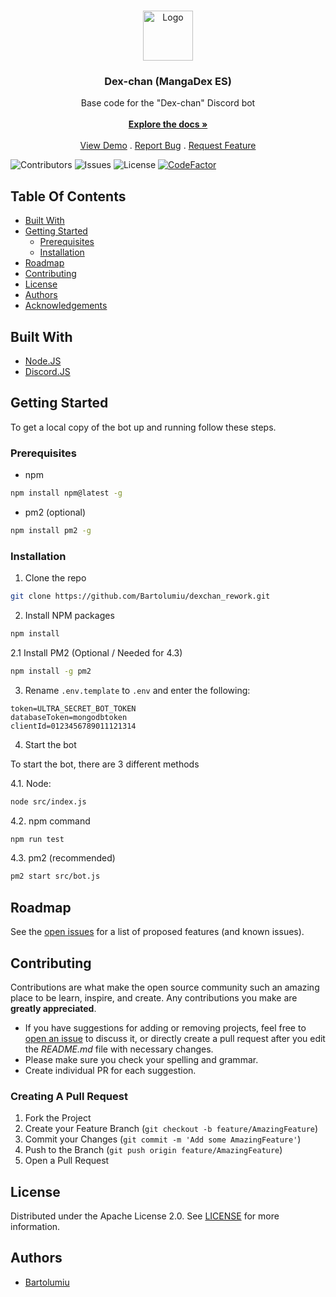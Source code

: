 <br/>
<p align="center">
  <a href="https://github.com/Bartolumiu/dexchan_rework">
    <img src="https://static.tr25.es/media/logos/pk/animated.gif" alt="Logo" width="80" height="80">
  </a>

  <h3 align="center">Dex-chan (MangaDex ES)</h3>

  <p align="center">
    Base code for the "Dex-chan" Discord bot
    <br/>
    <br/>
    <a href="https://github.com/Bartolumiu/dexchan_rework"><strong>Explore the docs »</strong></a>
    <br/>
    <br/>
    <a href="https://discord.gg/5MsyHbbvyc">View Demo</a>
    .
    <a href="https://github.com/Bartolumiu/dexchan_rework/issues">Report Bug</a>
    .
    <a href="https://github.com/Bartolumiu/dexchan_rework/issues">Request Feature</a>
  </p>
</p>

![Contributors](https://img.shields.io/github/contributors/Bartolumiu/dexchan_rework?color=dark-green) ![Issues](https://img.shields.io/github/issues/Bartolumiu/dexchan_rework) ![License](https://img.shields.io/github/license/Bartolumiu/dexchan_rework) [![CodeFactor](https://www.codefactor.io/repository/github/Bartolumiu/dexchan_rework/badge/main)](https://www.codefactor.io/repository/github/Bartolumiu/dexchan_rework/overview/main)

## Table Of Contents

* [Built With](#built-with)
* [Getting Started](#getting-started)
  * [Prerequisites](#prerequisites)
  * [Installation](#installation)
* [Roadmap](#roadmap)
* [Contributing](#contributing)
* [License](#license)
* [Authors](#authors)
* [Acknowledgements](#acknowledgements)

## Built With



* [Node.JS](https://nodejs.org)
* [Discord.JS](https://discord.js.org)

## Getting Started

To get a local copy of the bot up and running follow these steps.

### Prerequisites

* npm

```sh
npm install npm@latest -g
```

* pm2 (optional)
```sh
npm install pm2 -g
```

### Installation

1. Clone the repo

```sh
git clone https://github.com/Bartolumiu/dexchan_rework.git
```

2. Install NPM packages

```sh
npm install
```

2.1 Install PM2 (Optional / Needed for 4.3)

```sh
npm install -g pm2
```

3. Rename `.env.template` to `.env` and enter the following:

```env
token=ULTRA_SECRET_BOT_TOKEN
databaseToken=mongodbtoken
clientId=0123456789011121314
```

4. Start the bot

To start the bot, there are 3 different methods

4.1. Node:
```sh
node src/index.js
```

4.2. npm command
```sh
npm run test
```

4.3. pm2 (recommended)
```sh
pm2 start src/bot.js
```

## Roadmap

See the [open issues](https://github.com/Bartolumiu/dexchan_rework/issues) for a list of proposed features (and known issues).

## Contributing

Contributions are what make the open source community such an amazing place to be learn, inspire, and create. Any contributions you make are **greatly appreciated**.
* If you have suggestions for adding or removing projects, feel free to [open an issue](https://github.com/Bartolumiu/dexchan_rework/issues/new) to discuss it, or directly create a pull request after you edit the *README.md* file with necessary changes.
* Please make sure you check your spelling and grammar.
* Create individual PR for each suggestion.

### Creating A Pull Request

1. Fork the Project
2. Create your Feature Branch (`git checkout -b feature/AmazingFeature`)
3. Commit your Changes (`git commit -m 'Add some AmazingFeature'`)
4. Push to the Branch (`git push origin feature/AmazingFeature`)
5. Open a Pull Request

## License

Distributed under the Apache License 2.0. See [LICENSE](https://github.com/Bartolumiu/dexchan_rework/blob/main/LICENSE) for more information.

## Authors

* [Bartolumiu](https://github.com/Bartolumiu/)